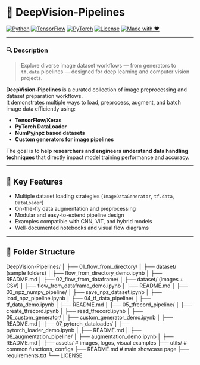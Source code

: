 # 🧠 DeepVision-Pipelines

[![Python](https://img.shields.io/badge/Python-3.8%2B-blue.svg)](https://www.python.org/)
[![TensorFlow](https://img.shields.io/badge/TensorFlow-2.x-orange.svg)](https://www.tensorflow.org/)
[![PyTorch](https://img.shields.io/badge/PyTorch-1.x-red.svg)](https://pytorch.org/)
[![License](https://img.shields.io/badge/License-MIT-green.svg)](LICENSE)
[![Made with ❤️](https://img.shields.io/badge/Made%20with-%E2%9D%A4-red.svg)]()

---

### 🔍 Description
> Explore diverse image dataset workflows — from generators to `tf.data` pipelines — designed for deep learning and computer vision projects.

**DeepVision-Pipelines** is a curated collection of image preprocessing and dataset preparation workflows.  
It demonstrates multiple ways to load, preprocess, augment, and batch image data efficiently using:
- **TensorFlow/Keras**
- **PyTorch DataLoader**
- **NumPy/npz based datasets**
- **Custom generators for image pipelines**

The goal is to **help researchers and engineers understand data handling techniques** that directly impact model training performance and accuracy.

---

## 🧩 Key Features
- Multiple dataset loading strategies (`ImageDataGenerator`, `tf.data`, `DataLoader`)
- On-the-fly data augmentation and preprocessing
- Modular and easy-to-extend pipeline design
- Examples compatible with CNN, ViT, and hybrid models
- Well-documented notebooks and visual flow diagrams

---

## 🧱 Folder Structure

DeepVision-Pipelines/
│
├── 01_flow_from_directory/
│   ├── dataset/ (sample folders)
│   ├── flow_from_directory_demo.ipynb
│   ├── README.md
│
├── 02_flow_from_dataframe/
│   ├── dataset/ (images + CSV)
│   ├── flow_from_dataframe_demo.ipynb
│   ├── README.md
│
├── 03_npz_numpy_pipeline/
│   ├── save_npz_dataset.ipynb
│   ├── load_npz_pipeline.ipynb
│
├── 04_tf_data_pipeline/
│   ├── tf_data_demo.ipynb
│   ├── README.md
│
├── 05_tfrecord_pipeline/
│   ├── create_tfrecord.ipynb
│   ├── read_tfrecord.ipynb
│
├── 06_custom_generator/
│   ├── custom_generator_demo.ipynb
│   ├── README.md
│
├── 07_pytorch_dataloader/
│   ├── pytorch_loader_demo.ipynb
│   ├── README.md
│
├── 08_augmentation_pipeline/
│   ├── augmentation_demo.ipynb
│   ├── README.md
│
├── assets/               # images, logos, visual examples
├── utils/                # common functions, configs
├── README.md             # main showcase page
├── requirements.txt
└── LICENSE
